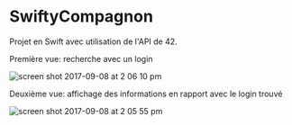 # SwiftyCompagnon
Projet en Swift avec utilisation de l'API de 42.

Première vue: recherche avec un login

![screen shot 2017-09-08 at 2 06 10 pm](https://user-images.githubusercontent.com/7196430/30210940-0df54f36-949f-11e7-94ee-87a06e46cd72.png)

Deuxième vue: affichage des informations en rapport avec le login trouvé

![screen shot 2017-09-08 at 2 05 55 pm](https://user-images.githubusercontent.com/7196430/30210938-0cd8d4a6-949f-11e7-9a36-40f62a4e3439.png)
